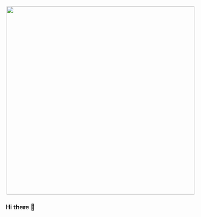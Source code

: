 <div id="header" align="center">
  <img src="https://media.giphy.com/media/vrxxqQbyRxYi6scCjT/giphy.gif" width="500"/>
</div>

### Hi there 👋
